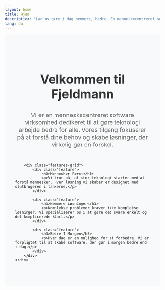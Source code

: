 ```yaml
---
layout: home
title: Hjem
description: "Lad os gøre i dag nemmere, bedre. En menneskecentreret software virksomhed"
lang: da
---
```


<section class="intro-section fade-in-up">
    <div class="container">
        <h2>Velkommen til Fjeldmann</h2>
        <p>Vi er en menneskecentreret software virksomhed dedikeret til at gøre teknologi arbejde bedre for alle. Vores tilgang fokuserer på at forstå dine behov og skabe løsninger, der virkelig gør en forskel.</p>
        
        <div class="features-grid">
            <div class="feature">
                <h3>Mennesker Først</h3>
                <p>Vi tror på, at stor teknologi starter med at forstå mennesker. Hver løsning vi skaber er designet med slutbrugeren i tankerne.</p>
            </div>
            
            <div class="feature">
                <h3>Nemmere Løsninger</h3>
                <p>Komplekse problemer kræver ikke komplekse løsninger. Vi specialiserer os i at gøre det svære enkelt og det komplicerede klart.</p>
            </div>
            
            <div class="feature">
                <h3>Bedre I Morgen</h3>
                <p>Hver dag er en mulighed for at forbedre. Vi er forpligtet til at skabe software, der gør i morgen bedre end i dag.</p>
            </div>
        </div>
    </div>
</section>

<style>
.intro-section {
    padding: 4rem 2rem;
    background: #f8f9fa;
}

.container {
    max-width: 1200px;
    margin: 0 auto;
}

.intro-section h2 {
    font-size: 2.5rem;
    text-align: center;
    margin-bottom: 2rem;
    color: #333;
}

.intro-section > .container > p {
    font-size: 1.2rem;
    text-align: center;
    margin-bottom: 3rem;
    color: #666;
    max-width: 800px;
    margin-left: auto;
    margin-right: auto;
}

.features-grid {
    display: grid;
    grid-template-columns: repeat(auto-fit, minmax(300px, 1fr));
    gap: 2rem;
    margin-top: 3rem;
}

.feature {
    background: white;
    padding: 2rem;
    border-radius: 10px;
    box-shadow: 0 5px 15px rgba(0, 0, 0, 0.1);
    text-align: center;
    transition: transform 0.3s ease;
}

.feature:hover {
    transform: translateY(-5px);
}

.feature h3 {
    font-size: 1.5rem;
    margin-bottom: 1rem;
    color: #333;
}

.feature p {
    color: #666;
    line-height: 1.6;
}
</style>